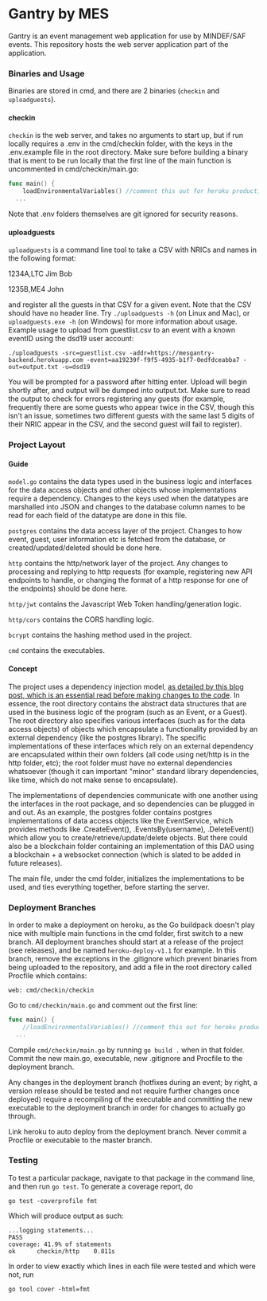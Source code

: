 # Gantry by MES

Gantry is an event management web application for use by MINDEF/SAF events. This repository hosts the web server application 
part of the application.

### Binaries and Usage

Binaries are stored in cmd, and there are 2 binaries (`checkin` and `uploadguests`). 

#### checkin

`checkin` is the web server, and takes no arguments to start up, but if run locally requires a .env in the cmd/checkin folder, with the keys in the .env.example file in the root directory. Make sure before building a binary that is ment to be run locally that the first line of the main function is uncommented in cmd/checkin/main.go:

```go
func main() {
	loadEnvironmentalVariables() //comment this out for heroku production
  ...
```

Note that .env folders themselves are git ignored for security reasons.

#### uploadguests

`uploadguests` is a command line tool to take a CSV with NRICs and names in the following format:

1234A,LTC Jim Bob

1235B,ME4 John   

and register all the guests in that CSV for a given event. Note that the CSV should have no header line. Try `./uploadguests -h` (on Linux and Mac), or `uploadguests.exe -h` (on Windows) for more information about usage. Example usage to upload from guestlist.csv to an event with a known eventID using the dsd19 user account:

```
./uploadguests -src=guestlist.csv -addr=https://mesgantry-backend.herokuapp.com -event=aa19239f-f9f5-4935-b1f7-0edfdceabba7 -out=output.txt -u=dsd19
```

You will be prompted for a password after hitting enter. Upload will begin shortly after, and output will be dumped into output.txt. Make sure to read the output to check for errors registering any guests (for example, frequently there are some guests who appear twice in the CSV, though this isn't an issue, sometimes two different guests with the same last 5 digits of their NRIC appear in the CSV, and the second guest will fail to register).

### Project Layout

#### Guide
`model.go` contains the data types used in the business logic and interfaces for the data access objects and other objects whose implementations require a dependency. Changes to the keys used when the datatypes are marshalled into JSON and changes to the database column names to be read for each field of the datatype are done in this file.

`postgres` contains the data access layer of the project. Changes to how event, guest, user information etc is fetched from the database, or created/updated/deleted should be done here.

`http` contains the http/network layer of the project. Any changes to processing and replying to http requests (for example, registering new API endpoints to handle, or changing the format of a http response for one of the endpoints) should be done here.

`http/jwt` contains the Javascript Web Token handling/generation logic.

`http/cors` contains the CORS handling logic.

`bcrypt` contains the hashing method used in the project.

`cmd` contains the executables.

#### Concept

The project uses a dependency injection model, 
[as detailed by this blog post, which is an essential read before making changes to the code](https://medium.com/@benbjohnson/standard-package-layout-7cdbc8391fc1). 
In essence, the root directory contains the abstract data structures that are used in the business logic of the program (such as an Event,
or a Guest). The root directory also specifies various interfaces (such as for the data access objects) of objects which encapsulate a 
functionality provided by an external dependency (like the postgres library). The specific implementations of these interfaces which rely
on an external dependency are encapsulated within their own folders (all code using net/http is in the http folder, etc); the root folder
must have no external dependencies whatsoever (though it can important "minor" standard library dependencies, like time, which do not
make sense to encapsulate).

The implementations of dependencies communicate with one another using the interfaces in the root package, and so dependencies can be
plugged in and out. As an example, the postgres folder contains postgres implementations of data access objects like the EventService,
which provides methods like .CreateEvent(), .EventsBy(username), .DeleteEvent() which allow you to create/retrieve/update/delete objects.
But there could also be a blockchain folder containing an implementation of this DAO using a blockchain + a websocket connection (which is
slated to be added in future releases).

The main file, under the cmd folder, initializes the implementations to be used, and ties everything together, before starting the server.

### Deployment Branches

In order to make a deployment on heroku, as the Go buildpack doesn't play nice with multiple main functions in the cmd folder, first switch to a new branch. All deployment branches should start at a release of the project (see releases), and be named `heroku-deploy-v1.1` for example. In this branch, remove the exceptions in the .gitignore which prevent binaries from being uploaded to the repository, and add a file in the root directory called Procfile which contains:

```
web: cmd/checkin/checkin
```

Go to `cmd/checkin/main.go` and comment out the first line: 

```go
func main() {
	//loadEnvironmentalVariables() //comment this out for heroku production
  ...
```

Compile `cmd/checkin/main.go` by running `go build .` when in that folder. Commit the new main.go, executable, new .gitignore and Procfile to the deployment branch.

Any changes in the deployment branch (hotfixes during an event; by right, a version release should be tested and not require further changes once deployed) require a recompiling of the executable and committing the new executable to the deployment branch in order for changes to actually go through.

Link heroku to auto deploy from the deployment branch. Never commit a Procfile or executable to the master branch.

### Testing

To test a particular package, navigate to that package in the command line, and then run `go test`. To generate a coverage report, do 

```
go test -coverprofile fmt
```

Which will produce output as such:

```
...logging statements...
PASS
coverage: 41.9% of statements
ok      checkin/http    0.811s
```

In order to view exactly which lines in each file were tested and which were not, run 

```
go tool cover -html=fmt
```

